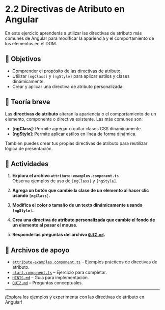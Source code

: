 # 2.2 Directivas de Atributo en Angular

En este ejercicio aprenderás a utilizar las directivas de atributo más comunes de Angular para modificar la apariencia y el comportamiento de los elementos en el DOM.

## 🎯 Objetivos

- Comprender el propósito de las directivas de atributo.
- Utilizar `[ngClass]` y `[ngStyle]` para aplicar estilos y clases dinámicamente.
- Crear y aplicar una directiva de atributo personalizada.

## 📖 Teoría breve

Las **directivas de atributo** alteran la apariencia o el comportamiento de un elemento, componente o directiva existente. Las más comunes son:

- **[ngClass]**: Permite agregar o quitar clases CSS dinámicamente.
- **[ngStyle]**: Permite aplicar estilos en línea de forma dinámica.

También puedes crear tus propias directivas de atributo para reutilizar lógica de presentación.

## 📝 Actividades

1. **Explora el archivo `attribute-examples.component.ts`**  
   Observa ejemplos de uso de `[ngClass]` y `[ngStyle]`.

2. **Agrega un botón que cambie la clase de un elemento al hacer clic usando `[ngClass]`.**

3. **Modifica el color o tamaño de un texto dinámicamente usando `[ngStyle]`.**

4. **Crea una directiva de atributo personalizada que cambie el fondo de un elemento al pasar el mouse.**

5. **Responde las preguntas del archivo [`QUIZ.md`](QUIZ.md).**

## 📂 Archivos de apoyo

- [`attribute-examples.component.ts`](attribute-examples.component.ts) – Ejemplos prácticos de directivas de atributo.
- [`start.component.ts`](start.component.ts) – Ejercicio para completar.
- [`HINTS.md`](HINTS.md) – Guía para implementación.
- [`QUIZ.md`](QUIZ.md) – Preguntas conceptuales.

---

¡Explora los ejemplos y experimenta con las directivas de atributo en Angular!

